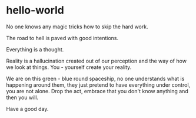 # hello-world

No one knows any magic tricks how to skip the hard work.

The road to hell is paved with good intentions.

Everything is a thought.

Reality is a hallucination created out of our perception and the way of how we look at things. You - yourself create your reality.

We are on this green - blue round spaceship, no one understands what is happening around them, they just pretend to have everything under control, you are not alone. Drop the act, embrace that you don't know anything and then you will.

Have a good day.
